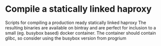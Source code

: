 # Compile a statically linked haproxy

Scripts for compiling a production ready statically linked haproxy
The resulting binaries are available on bintray and are perfect for inclusion to a small (eg. busybox based) docker container.
The container should contain glibc, so consider using the busybox version from progrium
